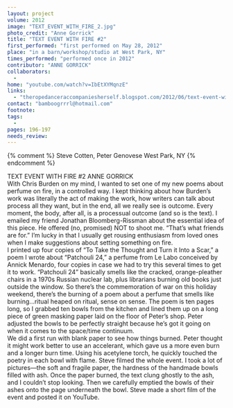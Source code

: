 ```yaml
---
layout: project
volume: 2012
image: "TEXT_EVENT_WITH_FIRE_2.jpg"
photo_credit: "Anne Gorrick"
title: "TEXT EVENT WITH FIRE #2"
first_performed: "first performed on May 28, 2012"
place: "in a barn/workshop/studio at West Park, NY"
times_performed: "performed once in 2012"
contributor: "ANNE GORRICK"
collaborators: 
  - 
home: "youtube.com/watch?v=IbEtXYMqnzE"
links: 
  - "theropedanceraccompaniesherself.blogspot.com/2012/06/text-event-with-fire-2.html"
contact: "bamboogrrrl@hotmail.com"
footnote: 
tags: 
  - 
pages: 196-197
needs_review: 
---
```


{% comment %} 
Steve Cotten, Peter Genovese
West Park, NY
{% endcomment %}

 TEXT EVENT WITH FIRE #2 
 ANNE GORRICK  
 With Chris Burden on my mind, I wanted to set one of my new poems about perfume on fire, in a controlled way. I kept thinking about how Burden’s work was literally the act of making the work, how writers can talk about process all they want, but in the end, all we really see is outcome. Every moment, the body, after all, is a processual outcome (and so is the text). I emailed my friend Jonathan Bloomberg-Rissman about the essential idea of this piece. He offered (no, promised) NOT to shoot me. “That’s what friends are for.” I’m lucky in that I usually get rousing enthusiasm from loved ones when I make suggestions about setting something on fire.  
 I printed up four copies of “To Take the Thought and Turn it Into a Scar,” a poem I wrote about “Patchouli 24,” a perfume from Le Labo conceived by Annick Menardo, four copies in case we had to try this several times to get it to work. “Patchouli 24” basically smells like the cracked, orange-pleather chairs in a 1970s Russian nuclear lab, plus librarians burning old books just outside the window. So there’s the commemoration of war on this holiday weekend, there’s the burning of a poem about a perfume that smells like burning...ritual heaped on ritual, sense on sense. The poem is ten pages long, so I grabbed ten bowls from the kitchen and lined them up on a long piece of green masking paper laid on the floor of Peter’s shop. Peter adjusted the bowls to be perfectly straight because he’s got it going on when it comes to the space/time continuum.  
 We did a first run with blank paper to see how things burned. Peter thought it might work better to use an accelerant, which gave us a more even burn and a longer burn time. Using his acetylene torch, he quickly touched the poetry in each bowl with flame. Steve filmed the whole event. I took a lot of pictures—the soft and fragile paper, the hardness of the handmade bowls filled with ash. Once the paper burned, the text clung ghostly to the ash, and I couldn’t stop looking. Then we carefully emptied the bowls of their ashes onto the page underneath the bowl. Steve made a short film of the event and posted it on YouTube. 
